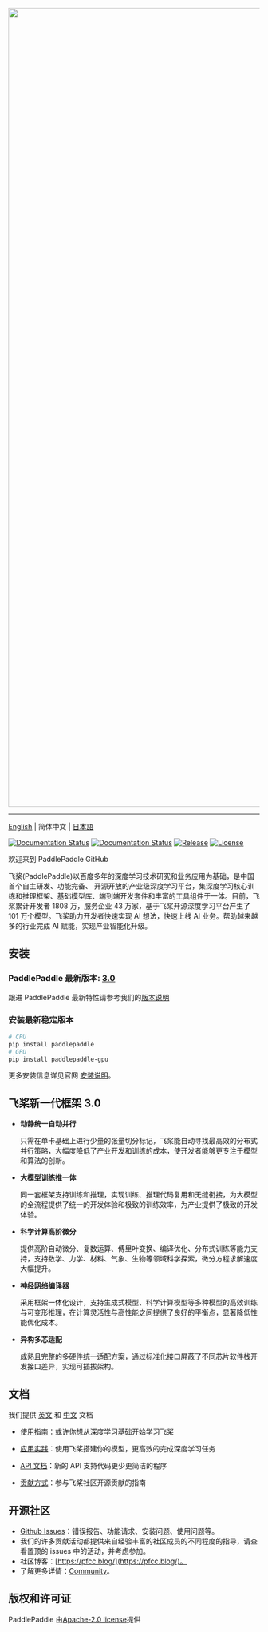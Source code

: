 
<p align="center">
<img align="center" src="doc/imgs/logo.png", width=1600>
<p>

--------------------------------------------------------------------------------

[English](./README.md) | 简体中文 | [日本語](./README_ja.md)

[![Documentation Status](https://img.shields.io/badge/docs-latest-brightgreen.svg?style=flat)](https://paddlepaddle.org.cn/documentation/docs/en/guides/index_en.html)
[![Documentation Status](https://img.shields.io/badge/中文文档-最新-brightgreen.svg)](https://paddlepaddle.org.cn/documentation/docs/zh/guides/index_cn.html)
[![Release](https://img.shields.io/github/release/PaddlePaddle/Paddle.svg)](https://github.com/PaddlePaddle/Paddle/releases)
[![License](https://img.shields.io/badge/license-Apache%202-blue.svg)](LICENSE)

欢迎来到 PaddlePaddle GitHub

飞桨(PaddlePaddle)以百度多年的深度学习技术研究和业务应用为基础，是中国首个自主研发、功能完备、 开源开放的产业级深度学习平台，集深度学习核心训练和推理框架、基础模型库、端到端开发套件和丰富的工具组件于一体。目前，飞桨累计开发者 1808 万，服务企业 43 万家，基于飞桨开源深度学习平台产生了 101 万个模型。飞桨助力开发者快速实现 AI 想法，快速上线 AI 业务。帮助越来越多的行业完成 AI 赋能，实现产业智能化升级。

## 安装

### PaddlePaddle 最新版本: [3.0](https://github.com/PaddlePaddle/Paddle/tree/release/3.0)

跟进 PaddlePaddle 最新特性请参考我们的[版本说明](https://github.com/PaddlePaddle/Paddle/releases)

### 安装最新稳定版本

``` sh
# CPU
pip install paddlepaddle
# GPU
pip install paddlepaddle-gpu
```

更多安装信息详见官网 [安装说明](https://www.paddlepaddle.org.cn/install/quick)。

## 飞桨新一代框架 3.0

- **动静统一自动并行**

  只需在单卡基础上进行少量的张量切分标记，飞桨能自动寻找最⾼效的分布式并行策略，大幅度降低了产业开发和训练的成本，使开发者能够更专注于模型和算法的创新。

- **大模型训练推一体**

  同一套框架支持训练和推理，实现训练、推理代码复用和无缝衔接，为大模型的全流程提供了统一的开发体验和极致的训练效率，为产业提供了极致的开发体验。

- **科学计算高阶微分**

  提供高阶自动微分、复数运算、傅里叶变换、编译优化、分布式训练等能力支持，支持数学、力学、材料、气象、生物等领域科学探索，微分方程求解速度大幅提升。

- **神经网络编译器**

  采用框架一体化设计，支持⽣成式模型、科学计算模型等多种模型的高效训练与可变形推理，在计算灵活性与高性能之间提供了良好的平衡点，显著降低性能优化成本。

- **异构多芯适配**

  成熟且完整的多硬件统一适配方案，通过标准化接口屏蔽了不同芯片软件栈开发接口差异，实现可插拔架构。

## 文档

我们提供 [英文](https://www.paddlepaddle.org.cn/documentation/docs/en/guides/index_en.html) 和 [中文](https://www.paddlepaddle.org.cn/documentation/docs/zh/guides/index_cn.html) 文档

- [使用指南](https://www.paddlepaddle.org.cn/documentation/docs/zh/guides/index_cn.html)：或许你想从深度学习基础开始学习飞桨

- [应用实践](https://www.paddlepaddle.org.cn/documentation/docs/zh/tutorial/index_cn.html)：使用飞桨搭建你的模型，更高效的完成深度学习任务

- [API 文档](https://www.paddlepaddle.org.cn/documentation/docs/zh/api/index_cn.html)：新的 API 支持代码更少更简洁的程序

- [贡献方式](https://www.paddlepaddle.org.cn/documentation/docs/zh/guides/08_contribution/index_cn.html)：参与飞桨社区开源贡献的指南

## 开源社区

- [Github Issues](https://github.com/PaddlePaddle/Paddle/issues)：错误报告、功能请求、安装问题、使用问题等。
- 我们的许多贡献活动都提供来自经验丰富的社区成员的不同程度的指导，请查看置顶的 issues 中的活动，并考虑参加。
- 社区博客：[https://pfcc.blog/](https://pfcc.blog/)。
- 了解更多详情：[Community](https://github.com/PaddlePaddle/community)。

## 版权和许可证

PaddlePaddle 由[Apache-2.0 license](LICENSE)提供
